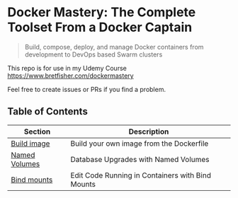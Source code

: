 # Docker Mastery: The Complete Toolset From a Docker Captain

> Build, compose, deploy, and manage Docker containers from development to DevOps based Swarm clusters

This repo is for use in my Udemy Course https://www.bretfisher.com/dockermastery

Feel free to create issues or PRs if you find a problem.

## Table of Contents

| Section | Description |
|---------|-------------|
| [Build image](./dockerfile-assignment-1) | Build your own image from the Dockerfile |
| [Named Volumes](./example-persistent-data/named-volume-sample.md) | Database Upgrades with Named Volumes |
| [Bind mounts](./bindmount-sample1/README.md) | Edit Code Running in Containers with Bind Mounts |
